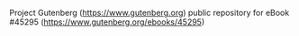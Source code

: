 Project Gutenberg (https://www.gutenberg.org) public repository for eBook #45295 (https://www.gutenberg.org/ebooks/45295)
